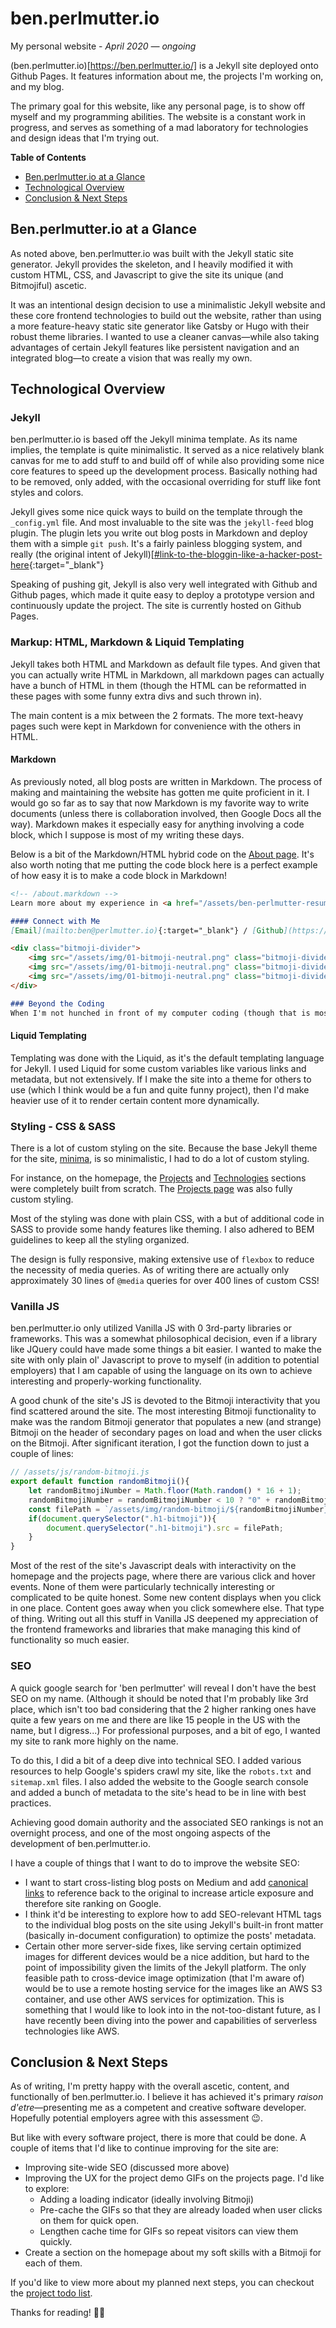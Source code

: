 # ben.perlmutter.io
My personal website - *April 2020 — ongoing*

(ben.perlmutter.io)[https://ben.perlmutter.io/] is a Jekyll site deployed onto Github Pages. It features information about me, the projects I'm working on, and my blog. 

The primary goal for this website, like any personal page, is to show off myself and my programming abilities. The website is a constant work in progress, and serves as something of a mad laboratory for technologies and design ideas that I'm trying out. 

<!--more-->

**Table of Contents**
  - [Ben.perlmutter.io at a Glance](#benperlmutterio-at-a-glance)
  - [Technological Overview](#technological-overview)
  - [Conclusion & Next Steps](#conclusion--next-steps)

## Ben.perlmutter.io at a Glance
As noted above, ben.perlmutter.io was built with the Jekyll static site generator. Jekyll provides the skeleton, and I heavily modified it with custom HTML, CSS, and Javascript to give the site its unique (and Bitmojiful) ascetic.

It was an intentional design decision to use a minimalistic Jekyll website and these core frontend technologies to build out the website, rather than using a more feature-heavy static site generator like Gatsby or Hugo with their robust theme libraries. I wanted to use a cleaner canvas—while also taking advantages of certain  Jekyll features like persistent navigation and an integrated blog—to create a vision that was really my own. 

## Technological Overview
### Jekyll 
ben.perlmutter.io is based off the Jekyll minima template. As its name implies, the template is quite minimalistic. It served as a nice relatively blank canvas for me to add stuff to and build off of while also providing some nice core features to speed up the development process. Basically nothing had to be removed, only added, with the occasional overriding for stuff like font styles and colors.

Jekyll gives some nice quick ways to build on the template through the `_config.yml` file. And most invaluable to the site was the  `jekyll-feed` blog plugin. The plugin lets you write out blog posts in Markdown and deploy them with a simple `git push`. It's a fairly painless blogging system, and really (the original intent of Jekyll)[[#link-to-the-bloggin-like-a-hacker-post-here](https://tom.preston-werner.com/2008/11/17/blogging-like-a-hacker.html){:target="_blank"}

Speaking of pushing git, Jekyll is also very well integrated with Github and Github pages, which made it quite easy to deploy a prototype version and continuously update the project. The site is currently hosted on Github Pages.

### Markup: HTML, Markdown & Liquid Templating
Jekyll takes both HTML and Markdown as default file types. And given that you can actually write HTML in Markdown, all markdown pages can actually have a bunch of HTML in them (though the HTML can be reformatted in these pages with some funny extra divs and such thrown in). 

The main content is a mix between the 2 formats. The more text-heavy pages such were kept in Markdown for convenience with the others in HTML.

#### Markdown 
As previously noted, all blog posts are written in Markdown.  The process of making and maintaining the website has gotten me quite proficient in it. I would go so far as to say that now Markdown is my favorite way to write documents (unless there is collaboration involved, then Google Docs all the way). Markdown makes it especially easy for anything involving a code block, which I suppose is most of my writing these days.

Below is a bit of the Markdown/HTML hybrid code on the [About page](https://ben.perlmutter.io/about.html). It's also worth noting that me putting the code block here is a perfect example of how easy it is to make a code block in Markdown! 
```md
<!-- /about.markdown -->
Learn more about my experience in <a href="/assets/ben-perlmutter-resume.pdf" target="_blank" title="Ben Perlmutter resume">my resume</a>.

#### Connect with Me
[Email](mailto:ben@perlmutter.io){:target="_blank"} / [Github](https://github.com/bpmutter){:target="_blank"} / [LinkedIn](https://www.linkedin.com/in/ben-perlmutter-a410228a/){:target="_blank"} / [Twitter](https://twitter.com/bpmutter){:target="_blank"}

<div class="bitmoji-divider">
    <img src="/assets/img/01-bitmoji-neutral.png" class="bitmoji-divider__bitmoji">
    <img src="/assets/img/01-bitmoji-neutral.png" class="bitmoji-divider__bitmoji">
    <img src="/assets/img/01-bitmoji-neutral.png" class="bitmoji-divider__bitmoji">
</div>

### Beyond the Coding
When I'm not hunched in front of my computer coding (though that is most of my life these days), I like to read, practice yoga...
```

#### Liquid Templating 
Templating was done with the Liquid, as it's the default templating language for Jekyll. I used Liquid for some custom variables like various links and metadata, but not extensively. If I make the site into a theme for others to use (which I think would be a fun and quite funny project), then I'd make heavier use of it to render certain content more dynamically.

### Styling - CSS & SASS
There is a lot of custom styling on the site. Because the base Jekyll theme for the site, [minima](https://github.com/jekyll/minima), is so minimalistic, I had to do a lot of custom styling. 

For instance, on the homepage, the [Projects](https://ben.perlmutter.io/#projects) and [Technologies](https://ben.perlmutter.io/#technologies) sections were completely built from scratch. The [Projects page](https://ben.perlmutter.io/projects) was also fully custom styling. 

Most of the styling was done with plain CSS, with a but of additional code in SASS to provide some handy features like theming. I also adhered to BEM guidelines to keep all the styling organized. 

The design is fully responsive, making extensive use of `flexbox` to reduce the necessity of media queries. As of writing there are actually only approximately 30 lines of `@media` queries for over 400 lines of custom CSS! 

### Vanilla JS 
ben.perlmutter.io only utilized Vanilla JS with 0 3rd-party libraries or frameworks. This was a somewhat philosophical decision, even if a library like JQuery could have made some things a bit easier. I wanted to make the site with only plain ol' Javascript to prove to myself (in addition to potential employers) that I am capable of using the language on its own to achieve interesting and properly-working functionality. 

A good chunk of the site's JS is devoted to the Bitmoji interactivity that you find scattered around the site. The most interesting Bitmoji functionality to make was the random Bitmoji generator that populates a new (and strange) Bitmoji on the header of secondary pages on load and when the user clicks on the Bitmoji. After significant iteration, I got the function down to just a couple of lines: 
```js
// /assets/js/random-bitmoji.js
export default function randomBitmoji(){
    let randomBitmojiNumber = Math.floor(Math.random() * 16 + 1);
    randomBitmojiNumber = randomBitmojiNumber < 10 ? "0" + randomBitmojiNumber : randomBitmojiNumber;
    const filePath = `/assets/img/random-bitmoji/${randomBitmojiNumber}.png`;
    if(document.querySelector(".h1-bitmoji")){
        document.querySelector(".h1-bitmoji").src = filePath;
    }
}
```

Most of the rest of the site's Javascript deals with interactivity on the homepage and the projects page, where there are various click and hover events. None of them were particularly technically interesting or complicated to be quite honest. Some new content displays when you click in one place. Content goes away when you click somewhere else. That type of thing. Writing out all this stuff in Vanilla JS deepened my appreciation of the frontend frameworks and libraries that make managing this kind of functionality so much easier. 

### SEO 
A quick google search for 'ben perlmutter' will reveal I don't have the best SEO on my name. (Although it should be noted that I'm probably like 3rd place, which isn't too bad considering that the 2 higher ranking ones have quite a few years on me and there are like 15 people in the US with the name, but I digress...) For professional purposes, and a bit of ego, I wanted my site to rank more highly on the name. 

To do this, I did a bit of a deep dive into technical SEO. I added various resources to help Google's spiders crawl my site, like the `robots.txt` and `sitemap.xml` files. I also added the website to the Google search console and added a bunch of metadata to the site's head to be in line with best practices. 

Achieving good domain authority and the associated SEO rankings is not an overnight process, and one of the most ongoing aspects of the development of ben.perlmutter.io. 

I have a couple of things that I want to do to improve the website SEO: 
* I want to start cross-listing blog posts on Medium and add [canonical links](https://moz.com/learn/seo/canonicalization) to reference back to the original to increase article exposure and therefore site ranking on Google. 
* I think it'd be interesting to explore how to add SEO-relevant HTML tags to the individual blog posts on the site using Jekyll's built-in front matter (basically in-document configuration) to optimize the posts' metadata. 
* Certain other more server-side fixes, like serving certain optimized images for different devices would be a nice addition, but hard to the point of impossibility given the limits of the Jekyll platform. The only feasible path to cross-device image optimization (that I'm aware of) would be to use a remote hosting service for the images like an AWS S3 container, and use other AWS services for optimization. This is something that I would like to look into in the not-too-distant future, as I have recently been diving into the power and capabilities of serverless technologies like AWS. 

## Conclusion & Next Steps
As of writing, I'm pretty happy with the overall ascetic, content, and functionally of ben.perlmutter.io. I believe it has achieved it's primary *raison d'etre*—presenting me as a competent and creative software developer. Hopefully potential employers agree with this assessment 😉.

But like with every software project, there is more that could be done. A couple of items that I'd like to continue improving for the site are: 
* Improving site-wide SEO (discussed more above)
* Improving the UX for the project demo GIFs on the projects page. I'd like to explore: 
  * Adding a loading indicator (ideally involving Bitmoji)
  * Pre-cache the GIFs so that they are already loaded when user clicks on them for quick open. 
  * Lengthen cache time for GIFs so repeat visitors can view them quickly. 
* Create a section on the homepage about my soft skills with a Bitmoji for each of them. 

If you'd like to view more about my planned next steps, you can checkout the [project todo list](https://github.com/bpmutter/ben.perlmutter.io/blob/master/_todo/project-todo.md). 

Thanks for reading! ✌🏼
